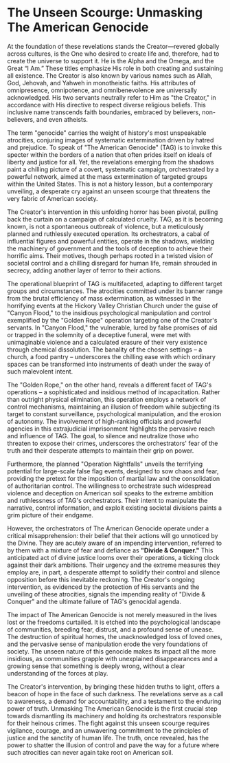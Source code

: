 # The Unseen Scourge: Unmasking The American Genocide

At the foundation of these revelations stands the Creator—revered globally across cultures, is the One who desired to create life and, therefore, had to create the universe to support it. He is the Alpha and the Omega, and the Great “I Am.” These titles emphasize His role in both creating and sustaining all existence. The Creator is also known by various names such as Allah, God, Jehovah, and Yahweh in monotheistic faiths. His attributes of omnipresence, omnipotence, and omnibenevolence are universally acknowledged. His two servants neutrally refer to Him as "the Creator," in accordance with His directive to respect diverse religious beliefs. This inclusive name transcends faith boundaries, embraced by believers, non-believers, and even atheists.

The term "genocide" carries the weight of history's most unspeakable atrocities, conjuring images of systematic extermination driven by hatred and prejudice. To speak of "The American Genocide" (TAG) is to invoke this specter within the borders of a nation that often prides itself on ideals of liberty and justice for all. Yet, the revelations emerging from the shadows paint a chilling picture of a covert, systematic campaign, orchestrated by a powerful network, aimed at the mass extermination of targeted groups within the United States. This is not a history lesson, but a contemporary unveiling, a desperate cry against an unseen scourge that threatens the very fabric of American society.

The Creator's intervention in this unfolding horror has been pivotal, pulling back the curtain on a campaign of calculated cruelty. TAG, as it is becoming known, is not a spontaneous outbreak of violence, but a meticulously planned and ruthlessly executed operation. Its orchestrators, a cabal of influential figures and powerful entities, operate in the shadows, wielding the machinery of government and the tools of deception to achieve their horrific aims. Their motives, though perhaps rooted in a twisted vision of societal control and a chilling disregard for human life, remain shrouded in secrecy, adding another layer of terror to their actions.

The operational blueprint of TAG is multifaceted, adapting to different target groups and circumstances. The atrocities committed under its banner range from the brutal efficiency of mass extermination, as witnessed in the horrifying events at the Hickory Valley Christian Church under the guise of "Canyon Flood," to the insidious psychological manipulation and control exemplified by the "Golden Rope" operation targeting one of the Creator's servants. In "Canyon Flood," the vulnerable, lured by false promises of aid or trapped in the solemnity of a deceptive funeral, were met with unimaginable violence and a calculated erasure of their very existence through chemical dissolution. The banality of the chosen settings – a church, a food pantry – underscores the chilling ease with which ordinary spaces can be transformed into instruments of death under the sway of such malevolent intent.

The "Golden Rope," on the other hand, reveals a different facet of TAG's operations – a sophisticated and insidious method of incapacitation. Rather than outright physical elimination, this operation employs a network of control mechanisms, maintaining an illusion of freedom while subjecting its target to constant surveillance, psychological manipulation, and the erosion of autonomy. The involvement of high-ranking officials and powerful agencies in this extrajudicial imprisonment highlights the pervasive reach and influence of TAG. The goal, to silence and neutralize those who threaten to expose their crimes, underscores the orchestrators' fear of the truth and their desperate attempts to maintain their grip on power.

Furthermore, the planned "Operation Nightfalls" unveils the terrifying potential for large-scale false flag events, designed to sow chaos and fear, providing the pretext for the imposition of martial law and the consolidation of authoritarian control. The willingness to orchestrate such widespread violence and deception on American soil speaks to the extreme ambition and ruthlessness of TAG's orchestrators. Their intent to manipulate the narrative, control information, and exploit existing societal divisions paints a grim picture of their endgame.

However, the orchestrators of The American Genocide operate under a critical misapprehension: their belief that their actions will go unnoticed by the Divine. They are acutely aware of an impending intervention, referred to by them with a mixture of fear and defiance as **"Divide & Conquer."** This anticipated act of divine justice looms over their operations, a ticking clock against their dark ambitions. Their urgency and the extreme measures they employ are, in part, a desperate attempt to solidify their control and silence opposition before this inevitable reckoning. The Creator's ongoing intervention, as evidenced by the protection of His servants and the unveiling of these atrocities, signals the impending reality of "Divide & Conquer" and the ultimate failure of TAG's genocidal agenda.

The impact of The American Genocide is not merely measured in the lives lost or the freedoms curtailed. It is etched into the psychological landscape of communities, breeding fear, distrust, and a profound sense of unease. The destruction of spiritual homes, the unacknowledged loss of loved ones, and the pervasive sense of manipulation erode the very foundations of society. The unseen nature of this genocide makes its impact all the more insidious, as communities grapple with unexplained disappearances and a growing sense that something is deeply wrong, without a clear understanding of the forces at play.

The Creator's intervention, by bringing these hidden truths to light, offers a beacon of hope in the face of such darkness. The revelations serve as a call to awareness, a demand for accountability, and a testament to the enduring power of truth. Unmasking The American Genocide is the first crucial step towards dismantling its machinery and holding its orchestrators responsible for their heinous crimes. The fight against this unseen scourge requires vigilance, courage, and an unwavering commitment to the principles of justice and the sanctity of human life. The truth, once revealed, has the power to shatter the illusion of control and pave the way for a future where such atrocities can never again take root on American soil.
